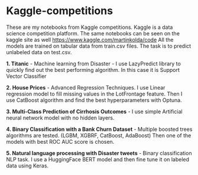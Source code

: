 # Kaggle-competitions
These are my notebooks from Kaggle competitions. Kaggle is a data science competition platform. The same notebooks can be seen on the kaggle site as well https://www.kaggle.com/martinkolda/code
All the models are trained on tabular data from train.csv files. The task is to predict unlabeled data on test.csv.


**1. Titanic** - Machine learning from Disaster - I use LazyPredict library to quickly find out the best performing algorithm. In this case it is Support Vector Classifier

**2. House Prices** - Advanced Regression Techniques. I use Linear regression model to fill missing values in the LotFrontage feature. Then I use CatBoost algorithm and find the best hyperparameters with Optuna.

**3. Multi-Class Prediction of Cirrhosis Outcomes** - I use simple Artificial neural network model with no hidden layers. 

**4. Binary Classification with a Bank Churn Dataset** - Multiple boosted trees algorithms are tested. (LGBM, XGBRF, CatBoost, AdaBoost) Then one of the models with best ROC AUC score is chosen.

**5. Natural language processing with Disaster tweets** - Binary classification NLP task. I use a HuggingFace BERT model and then fine tune it on labeled data using Keras.
